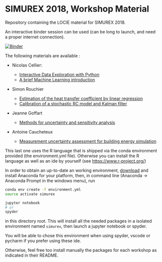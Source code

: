 # SIMUREX 2018, Workshop Material

Repository containing the LOCIE material for SIMUREX 2018.

An interactive binder session can be used (can be long to launch, and need a proper internet connection).

[![Binder](https://mybinder.org/badge.svg)](https://mybinder.org/v2/gh/locie/simurex2018_workshop/master)

The following materials are available :

- Nicolas Cellier:
  - [Interactive Data Exploration with Python](https://github.com/locie/simurex2018_workshop/tree/master/celliern/data_explore)
  - [A brief Machine Learning introduction](https://github.com/locie/simurex2018_workshop/tree/master/celliern/machine_learning)

- Simon Rouchier
  - [Estimation of the heat transfer coefficient by linear regression](https://github.com/locie/simurex2018_workshop/blob/master/rouchiers/Workshop1_linear.ipynb)
  - [Calibration of a stochastic RC model and Kalman filter]()

- Jeanne Goffart
  - [Methods for uncertainty and sensitivity analysis](https://github.com/locie/simurex2018_workshop/blob/master/goffartj)

- Antoine Caucheteux
  - [Measurement uncertainty assessment for building energy simulation](https://github.com/locie/simurex2018_workshop/blob/master/caucheteuxa)

This last one uses the R language that is shipped via the conda environment provided (the environment.yml file). Otherwise you can install the R language as well as an ide by yourself (see https://www.r-project.org/)

In order to obtain an up-to-date an working environment, [download](https://www.anaconda.com/download/) and install Anaconda for your platform, then, in command line (Anaconda -> Anaconda Prompt in the windows menu), run

```bash
conda env create -f environment.yml
source activate simurex

jupyter notebook
# or
spyder
```

in this directory root. This will install all the needed packages in a isolated environment named `simurex`, then launch a jupyter notebook or spyder.

You will be able to chose this environment when using spyder, vscode or pycharm if you prefer using these ide.

Otherwise, feel free too install manually the packages for each workshop as indicated in their README.
